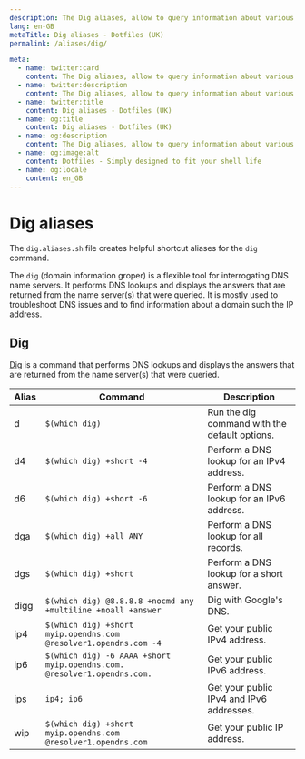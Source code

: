```yaml
---
description: The Dig aliases, allow to query information about various DNS records, including host addresses, mail exchanges, and name servers.
lang: en-GB
metaTitle: Dig aliases - Dotfiles (UK)
permalink: /aliases/dig/

meta:
  - name: twitter:card
    content: The Dig aliases, allow to query information about various DNS records, including host addresses, mail exchanges, and name servers.
  - name: twitter:description
    content: The Dig aliases, allow to query information about various DNS records, including host addresses, mail exchanges, and name servers.
  - name: twitter:title
    content: Dig aliases - Dotfiles (UK)
  - name: og:title
    content: Dig aliases - Dotfiles (UK)
  - name: og:description
    content: The Dig aliases, allow to query information about various DNS records, including host addresses, mail exchanges, and name servers.
  - name: og:image:alt
    content: Dotfiles - Simply designed to fit your shell life
  - name: og:locale
    content: en_GB
---
```


# Dig aliases

The `dig.aliases.sh` file creates helpful shortcut aliases for the `dig`
command.

The `dig` (domain information groper) is a flexible tool for interrogating DNS
name servers. It performs DNS lookups and displays the answers that are returned
from the name server(s) that were queried. It is mostly used to troubleshoot DNS
issues and to find information about a domain such the IP address.

## Dig

[Dig](<https://en.wikipedia.org/wiki/Dig_(command)>) is a command that performs
DNS lookups and displays the answers that are returned from the name server(s)
that were queried.

| Alias | Command                                                                 | Description                                   |
| ----- | ----------------------------------------------------------------------- | --------------------------------------------- |
| d     | `$(which dig)`                                                          | Run the dig command with the default options. |
| d4    | `$(which dig) +short -4`                                                | Perform a DNS lookup for an IPv4 address.     |
| d6    | `$(which dig) +short -6`                                                | Perform a DNS lookup for an IPv6 address.     |
| dga   | `$(which dig) +all ANY`                                                 | Perform a DNS lookup for all records.         |
| dgs   | `$(which dig) +short`                                                   | Perform a DNS lookup for a short answer.      |
| digg  | `$(which dig) @8.8.8.8 +nocmd any +multiline +noall +answer`            | Dig with Google's DNS.                        |
| ip4   | `$(which dig) +short myip.opendns.com @resolver1.opendns.com -4`        | Get your public IPv4 address.                 |
| ip6   | `$(which dig) -6 AAAA +short myip.opendns.com. @resolver1.opendns.com.` | Get your public IPv6 address.                 |
| ips   | `ip4; ip6`                                                              | Get your public IPv4 and IPv6 addresses.      |
| wip   | `$(which dig) +short myip.opendns.com @resolver1.opendns.com`           | Get your public IP address.                   |
